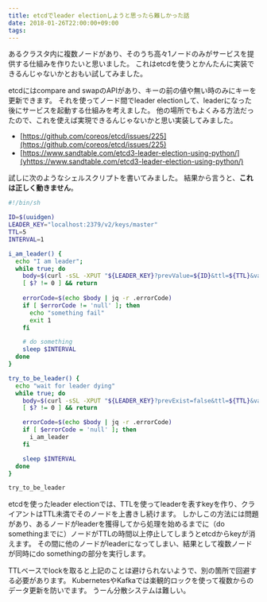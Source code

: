 ```yaml
---
title: etcdでleader electionしようと思ったら難しかった話
date: 2018-01-26T22:00:00+09:00
tags:
---
```


あるクラスタ内に複数ノードがあり、そのうち高々1ノードのみがサービスを提供する仕組みを作りたいと思いました。
これはetcdを使うとかんたんに実装できるんじゃないかとおもい試してみました。

etcdにはcompare and swapのAPIがあり、キーの前の値や無い時のみにキーを更新できます。
それを使ってノード間でleader electionして、leaderになった後にサービスを起動する仕組みを考えました。
他の場所でもよくみる方法だったので、これを使えば実現できるんじゃないかと思い実装してみました。

- [https://github.com/coreos/etcd/issues/225](https://github.com/coreos/etcd/issues/225)
- [https://www.sandtable.com/etcd3-leader-election-using-python/](yhttps://www.sandtable.com/etcd3-leader-election-using-python/)

試しに次のようなシェルスクリプトを書いてみました。
結果から言うと、**これは正しく動きません**。

```sh
#!/bin/sh

ID=$(uuidgen)
LEADER_KEY="localhost:2379/v2/keys/master"
TTL=5
INTERVAL=1

i_am_leader() {
  echo "I am leader";
  while true; do
    body=$(curl -sSL -XPUT "${LEADER_KEY}?prevValue=${ID}&ttl=${TTL}&value=${ID}")
    [ $? != 0 ] && return
    
    errorCode=$(echo $body | jq -r .errorCode)
    if [ $errorCode != 'null' ]; then
      echo "something fail"
      exit 1
    fi

    # do something
    sleep $INTERVAL
  done
}

try_to_be_leader() {
  echo "wait for leader dying"
  while true; do
    body=$(curl -sSL -XPUT "${LEADER_KEY}?prevExist=false&ttl=${TTL}&value=${ID}")
    [ $? != 0 ] && return

    errorCode=$(echo $body | jq -r .errorCode)
    if [ $errorCode = 'null' ]; then
      i_am_leader
    fi

    sleep $INTERVAL
  done
}

try_to_be_leader
```

etcdを使ったleader electionでは、TTLを使ってleaderを表すkeyを作り、クライアントはTTL未満でそのノードを上書きし続けます。
しかしこの方法には問題があり、あるノードがleaderを獲得してから処理を始めるまでに（do somethingまでに）ノードがTTLの時間以上停止してしまうとetcdからkeyが消えます。
その間に他のノードがleaderになってしまい、結果として複数ノードが同時にdo somethingの部分を実行します。

TTLベースでlockを取ると上記のことは避けられないようで、別の箇所で回避する必要があります。
KubernetesやKafkaでは楽観的ロックを使って複数からのデータ更新を防いでます。
うーん分散システムは難しい。
